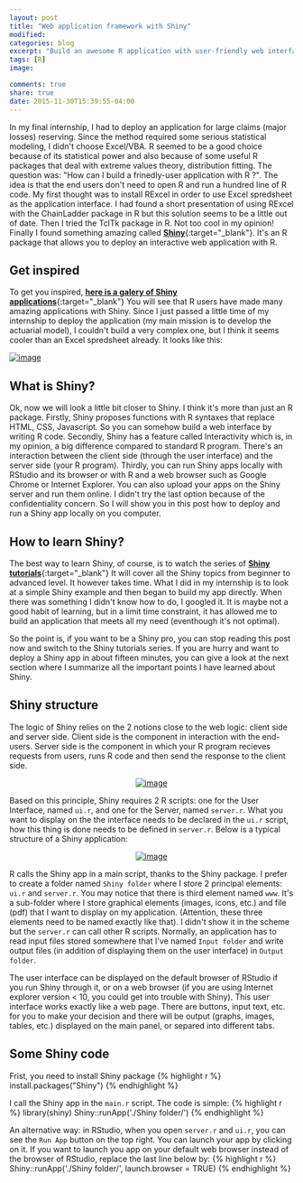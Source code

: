 ```yaml
---
layout: post
title: "Web application framework with Shiny"
modified:
categories: blog
excerpt: "Build an awesome R application with user-friendly web interface"
tags: [R]
image:

comments: true
share: true
date: 2015-11-30T15:39:55-04:00
---
```


In my final internship, I had to deploy an application for large claims (major losses) reserving. Since the method required some serious statistical modeling, I didn't choose Excel/VBA. R seemed to be a good choice because of its statistical power and also because of some useful R packages that deal with extreme values theory, distribution fitting. The question was: "How can I build a frinedly-user application with R ?". The idea is that the end users don't need to open R and run a hundred line of R code. My first thought was to install RExcel in order to use Excel spredsheet as the application interface. I had found a short presentation of using RExcel with the ChainLadder package in R but this solution seems to be a little out of date. Then I tried the TclTk package in R. Not too cool in my opinion! Finally I found something amazing called [**Shiny**](http://shiny.rstudio.com){:target="_blank"}. It's an R package that allows you to deploy an interactive web application with R. 

## Get inspired

To get you inspired, [**here is a galery of Shiny applications**](http://shiny.rstudio.com/gallery/){:target="_blank"}
You will see that R users have made many amazing applications with Shiny. Since I just passed a little time of my internship to deploy the application (my main mission is to develop the actuarial model), I couldn't build a very complex one, but I think it seems cooler than an Excel spredsheet already. It looks like this:

<a href="{{ site.url }}/images/MajorLossesReserving.gif"><img src="{{ site.url }}/images/MajorLossesReserving.gif" alt="image"></a>

## What is Shiny?

Ok, now we will look a little bit closer to Shiny. I think it's more than just an R package. 
Firstly, Shiny proposes functions with R syntaxes that replace HTML, CSS, Javascript. So you can somehow build a web interface by writing R code. Secondly, Shiny has a feature called Interactivity which is, in my opinion, a big difference compared to standard R program. There's an interaction between the client side (through the user interface) and the server side (your R program). Thirdly, you can run Shiny apps locally with RStudio and its browser or with R and a web browser such as Google Chrome or Internet Explorer. You can also upload your apps on the Shiny server and run them online. I didn't try the last option because of the confidentiality concern. So I will show you in this post how to deploy and run a Shiny app locally on you computer.

## How to learn Shiny?
The best way to learn Shiny, of course, is to watch the series of [**Shiny tutorials**](http://shiny.rstudio.com/tutorial/){:target="_blank"} It will cover all the Shiny topics from beginner to advanced level. It however takes time. What I did in my internship is to look at a simple Shiny example and then began to build my app directly. When there was something I didn't know how to do, I googled it. It is maybe not a good habit of learning, but in a limit time constraint, it has allowed me to build an application that meets all my need (eventhough it's not optimal). 

So the point is, if you want to be a Shiny pro, you can stop reading this post now and switch to the Shiny tutorials series. If you are hurry and want to deploy a Shiny app in about fifteen minutes, you can give a look at the next section where I summarize all the important points I have learned about Shiny.

## Shiny structure

The logic of Shiny relies on the 2 notions close to the web logic: client side and server side. Client side is the component in interaction with the end-users. Server side is the component in which your R program recieves requests from users, runs R code and then send the response to the client side.
<center>
<a href="{{ site.url }}/images/Shiny_scheme.png"><img src="{{ site.url }}/images/Shiny_scheme.png" alt="image"></a>
</center>

Based on this principle, Shiny requires 2 R scripts: one for the User Interface, named `ui.r`, and one for the Server, named `server.r`. What you want to display on the the interface needs to be declared in the `ui.r` script, how this thing is done needs to be defined in `server.r`. Below is a typical structure of a Shiny application:
<center>
<a href="{{ site.url }}/images/Shiny_structure.png"><img src="{{ site.url }}/images/Shiny_structure.png" alt="image"></a>
</center>

R calls the Shiny app in a main script, thanks to the Shiny package. I prefer to create a folder named `Shiny folder` where I store 2 principal elements: `ui.r` and `server.r`. You may notice that there is third element named `www`. It's a sub-folder where I store graphical elements (images, icons, etc.) and file (pdf) that I want to display on my application. (Attention, these three elements need to be named exactly like that). I didn't show it in the scheme but the `server.r` can call other R scripts. Normally, an application has to read input files stored somewhere that I've named `Input folder` and write output files (in addition of displaying them on the user interface) in `Output folder`. 

The user interface can be displayed on the default browser of RStudio if you run Shiny through it, or on a web browser (if you are using Internet explorer version < 10, you could get into trouble with Shiny). This user interface works exactly like a web page. There are buttons, input text, etc. for you to make your decision and there will be output (graphs, images, tables, etc.) displayed on the main panel, or separed into different tabs.

## Some Shiny code

Frist, you need to install Shiny package
{% highlight r %}
install.packages("Shiny")
{% endhighlight %}

I call the Shiny app in the `main.r` script. The code is simple: 
{% highlight r %}
library(shiny)
Shiny::runApp('./Shiny folder/') 
{% endhighlight %}

An alternative way: in RStudio, when you open `server.r` and `ui.r`, you can see the `Run App` button on the top right. You can launch your app by clicking on it. 
If you want to launch you app on your default web browser instead of the browser of RStudio, replace the last line below by:
{% highlight r %}
Shiny::runApp('./Shiny folder/', launch.browser = TRUE)
{% endhighlight %}





